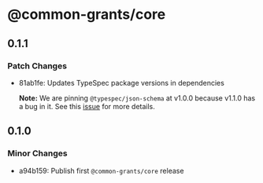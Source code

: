 # @common-grants/core

## 0.1.1

### Patch Changes

- 81ab1fe: Updates TypeSpec package versions in dependencies

  **Note:** We are pinning `@typespec/json-schema` at v1.0.0 because v1.1.0 has a bug in it. See this [issue](https://github.com/microsoft/typespec/issues/7828) for more details.

## 0.1.0

### Minor Changes

- a94b159: Publish first `@common-grants/core` release
